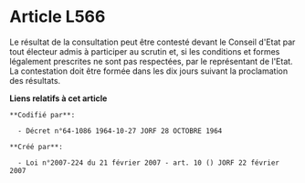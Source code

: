 # Article L566

Le résultat de la consultation peut être contesté devant le Conseil d'Etat par tout électeur admis à participer au scrutin
et, si les conditions et formes légalement prescrites ne sont pas respectées, par le représentant de l'Etat. La contestation
doit être formée dans les dix jours suivant la proclamation des résultats.

**Liens relatifs à cet article**

	**Codifié par**:

	  - Décret n°64-1086 1964-10-27 JORF 28 OCTOBRE 1964

	**Créé par**:

	  - Loi n°2007-224 du 21 février 2007 - art. 10 () JORF 22 février 2007
